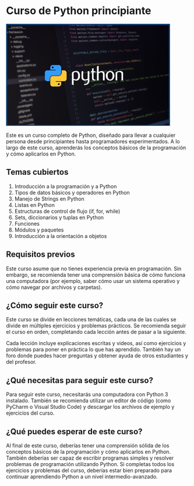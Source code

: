 # Curso de Python principiante #
![Alt text](Imagenes/banner-python.jpg/ "Curso de Python")

Este es un curso completo de Python, diseñado para llevar a cualquier persona desde principiantes hasta programadores experimentados. A lo largo de este curso, aprenderás los conceptos básicos de la programación y cómo aplicarlos en Python.

## Temas cubiertos ##
1. Introducción a la programación y a Python
2. Tipos de datos básicos y operadores en Python
3. Manejo de Strings en Python
4. Listas en Python
5. Estructuras de control de flujo (if, for, while)
6. Sets, diccionarios y tuplas en Python
7. Funciones
8. Módulos y paquetes
9. Introducción a la orientación a objetos

## Requisitos previos ##
Este curso asume que no tienes experiencia previa en programación. Sin embargo, se recomienda tener una comprensión básica de cómo funciona una computadora (por ejemplo, saber cómo usar un sistema operativo y cómo navegar por archivos y carpetas).

## ¿Cómo seguir este curso? ##
Este curso se divide en lecciones temáticas, cada una de las cuales se divide en múltiples ejercicios y problemas prácticos. Se recomienda seguir el curso en orden, completando cada lección antes de pasar a la siguiente.

Cada lección incluye explicaciones escritas y videos, así como ejercicios y problemas para poner en práctica lo que has aprendido. También hay un foro donde puedes hacer preguntas y obtener ayuda de otros estudiantes y del profesor.

## ¿Qué necesitas para seguir este curso? ##
Para seguir este curso, necesitarás una computadora con Python 3 instalado. También se recomienda utilizar un editor de código (como PyCharm o Visual Studio Code) y descargar los archivos de ejemplo y ejercicios del curso.

## ¿Qué puedes esperar de este curso? ##
Al final de este curso, deberías tener una comprensión sólida de los conceptos básicos de la programación y cómo aplicarlos en Python. También deberías ser capaz de escribir programas simples y resolver problemas de programación utilizando Python. Si completas todos los ejercicios y problemas del curso, deberías estar bien preparado para continuar aprendiendo Python a un nivel intermedio-avanzado.